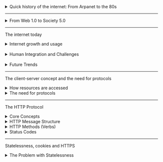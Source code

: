 <details>
  <summary>Quick history of the internet: From Arpanet to the 80s</summary>
  
<br>

The history of the Internet began in the 1960s with the `ARPANET`, a US project created by the Advanced Research Project Agency (ARPA) in response to the Cold War arms race.

A key innovation was the shift to `packet switching`, which breaks data into small pieces for more robust and efficient transmissions. The fist ARPANET node was established in 1969.

During the 1970s, the network expanded, `email` was invented, and a public demo in 1972 sparked wilder interest, leadning to a "wild west" period of many incompatible networks.

The turning point came in the early 1980s when ARPANET officially adopted the `RCP/IP` protocol, creating a universal standard for communication. This, combined with the formation of large educational networks, set the stage for the modern Internet.

The era culminated in `1989` with the launch of the first commercial `Internet Service provider (ISP)` in the US, making the network publicly accessible and leadning to its exponential growth.

</details>

---

<details>

  <summary>From Web 1.0 to Society 5.0</summary>

- `Web 1.0 (The Read-only Web)`: Starting aroubd 1990 with Tim Berners-Lee's invention, this era was characterized by static web pages created by a small group of developers. The primary focus was on publishing ang accesiing information, not user interaction.
- `Web 2.0 (The Social Web)`: Beginning in late 1990s and early 2000s, this phase marked the shift to "Read-Write" web. It empowered everyday users to create and share content through blogs (Wordpress), social media (Facebook), and dynamic applications, enabled by technologies like AJAX and JSON.
- `Web 3.0 (The Semantic Web)`: This was a formal push by the W3C to create a more sturctured, machine-readable web using technologies like RDF and OWL. The goal was for software to understand and reason about data, but this vision was largely unrealized due to its complexity. This is distinct from the modern term `Web3`, which is base on blockchain technology.
- `Web 4.0 (The symbiotic Web)`: This describes our current era, where humans and automonous machine agents (AIs, algorithms) interact constantly. The web is a "jungle" of AI-generated content and complex systems operating alongside human users.
- `Web 5.0 (A Human-Centric Vision)`: This is presented as a future goal or philosophy, aiming to create an "internet as if people mattered". It is a response to the current model of data harvesting, seeking to refocus the web on improving social welfare and sustainability.

<br>

</details>

---

The internet today

<details>

  <summary>Internet growth and usage</summary>

Statistics show exponential growth in internet users worldwide since the 1990s, although significant regional differences remain, with some areas still having relatively low penetration even in 2020. Asia has surpassed other regions in the total number of users.

`Usage patterns` have dramatically diversified. Early usage focused on fewer activities, while today (using UK data up to 2020) people use the internet for a wide array of things like social networking, instant messaging, streaming video and so on.

<br>

</details>

<br>

<details>

  <summary>Human Integration and Challenges</summary>

The concept of the evolution if the cyborg is introduced, describing how humans are becoming increasigly integrated with and dependent on the internet, augmenting their lives with technology and blurring the lines between the physical and digital self.

`Cybersecurity` remains a major concern, encompassing cyber attacks, data breaches and ransome, highlighting the need to protect personal information in our increasingly connected lives.

<br>

</details>

<br>

<details>

  <summary>Future Trends</summary>

The video touches on future trends like `5G/6G`, the `internet of everything (IoT)`, the ongoing impach of `AI`, and the potential of the Metaverse, questioning what the internet of tommorw will look like

</details>

---

The client-server concept and the need for protocols

<details>

  <summary>How resources are accessed</summary>

To get a resource (like a file or webpage) from point on the internet to another, we use a client-server architecture:

- `Server`: A computer or software that `holds` the resource or provides a service.
- `Client`: A computer or software (like your browser) that `wants` to access the resource.
- `Interaction`: The client sends a `request` to the server asking for the resource, and the server sends back a `response` containing the resource or an error message.

<br>

</details>

<details>

  <summary>The need for protocols</summary>

Informal requests are ambiguous ("Give me the file"). For computers to communicate reliably they need a formal, structured set of rules - a protocol. Protocols define exactly how request and responses should be formatted so both client and server understand each other.

Key questions a protocol helps answer include:

- Where is the server located?
- Which specific resource on that server in needed?
- Where should the server send the response back to (the clients address)?
- What/ who is the client (for security or compatibility)?

<br>

</details>

--- 

The HTTP Protocol

<details>

  <summary>Core Concepts</summary>

<br>

- `Client-Server Model`: The internet largely operates on this model. A `client` (e.g, your web browser) wants a resource and a `server` (e.g, a websites computer) provides it.
- `Request-Response Cycle` - The client sends a `request` to the server, and the server sends back a response.
- `Need for Protocols`: To avoid ambiguity, structured rules (`protocols`) like HTTP are needed to define how clients ans servers communicate, specifyiong details like server location, resource requested, client address, etc.
  
<br>

</details>

<details>

  <summary>HTTP Message Structure</summary>

  <br>

Both requests and responses consist of:

- `Headers`: Metadata providing contect about the request/response (e.g, client capabilities like `Accept` encodings/languages, server information like `Content-length`, `Data`)
- `Body`: contains the actual data beign transferred (e.g, the HTML of a webpage in a response, or form data in a request)
  
<br>

</details>

<details>

  <summary>HTTP Methods (Verbs)</summary>

  <br>

Different actions are performed using different methods:
- `GET`: Used by the client to `request/pull` data from server (e.g loading a webpage). GET requests typically have an empty body.
- `POST`: Used by the client to `send/push` data to the server (e.g, submitting a login form). POST requests include the data in the `body`.
- `PUT`: Sililat to the POST, but typically uses to `update or replace` and exisitng resource at a specific URL.
- `DELETE`: Used to `remove` a resource from the server. 

</details>

<details>

  <summary>Status Codes</summary>

  <br>

  - `200 OK`: Success
  - `400 Bad Request`: The server couldn't understand the rqquest (e.g, malformation syntax).
  - `404 NOT FOUND`: The requested resource doens't exist on the sercer
  - `500 Internal Server Error`: Something went wrong on the server side.

</details>

----

Statelessness, cookies and HTTPS

<details>

  <summary>The Problem with Statelessness</summary>

  <br>

Because HTTP is stateless:

- Servers can't remember if a user is `logged in`
- Features like `shopping carts` wouldn't work, as the server forgets what items you added on previous page visits.
- Tracking users for analytics or advertising is impossible with basic HTTP

</details>
